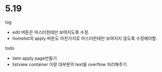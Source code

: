 # 5.19
log
 - edit 버튼은 마스터한테만 보여지도록 수정.  
 - homelist의 apply 버튼도 마찬가지로 마스터한테만 보여지지 않도록 수정해야함.   

todo
 - item apply page만들기 
 - listview container 이랑 대부분의 text들 overflow 처리해주기 

